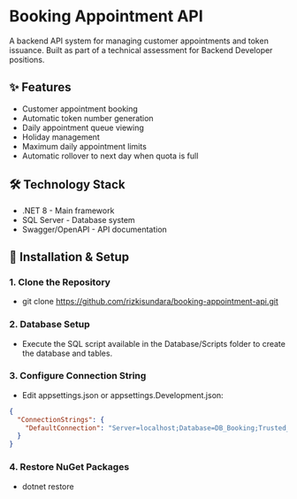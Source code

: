 ﻿# Booking Appointment API

A backend API system for managing customer appointments and token issuance. Built as part of a technical assessment for Backend Developer positions.

## ✨ Features

- Customer appointment booking
- Automatic token number generation
- Daily appointment queue viewing
- Holiday management
- Maximum daily appointment limits
- Automatic rollover to next day when quota is full

## 🛠 Technology Stack

- .NET 8 - Main framework
- SQL Server - Database system
- Swagger/OpenAPI - API documentation


## 🚀 Installation & Setup

### 1. Clone the Repository
- git clone https://github.com/rizkisundara/booking-appointment-api.git

### 2. Database Setup
- Execute the SQL script available in the Database/Scripts folder to create the database and tables.

### 3. Configure Connection String
- Edit appsettings.json or appsettings.Development.json:
```json
{
  "ConnectionStrings": {
    "DefaultConnection": "Server=localhost;Database=DB_Booking;Trusted_Connection=True;MultipleActiveResultSets=true;TrustServerCertificate=true;"
  }
}
```

### 4. Restore NuGet Packages
- dotnet restore
